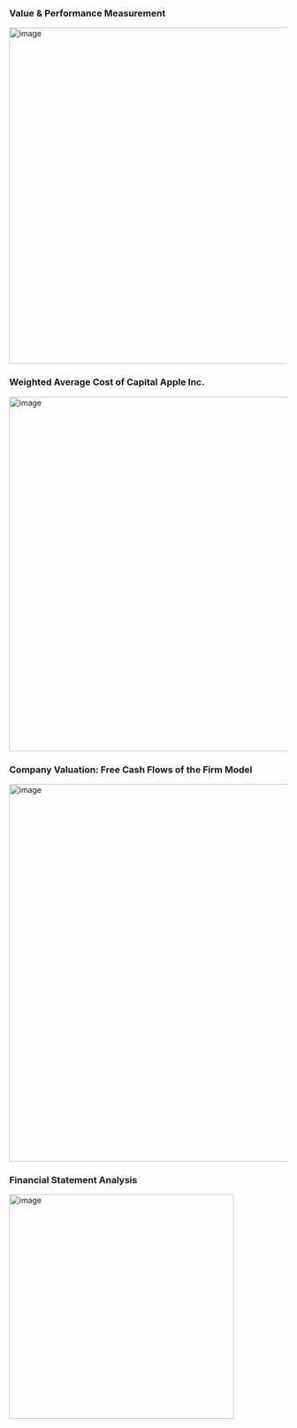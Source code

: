 ### Value & Performance Measurement
<img width="608" alt="image" src="https://github.com/user-attachments/assets/bca76fd8-9332-4f0c-8b47-b812f6af692b" />

### Weighted Average Cost of Capital Apple Inc.
<img width="641" alt="image" src="https://github.com/user-attachments/assets/c8603993-f75e-4c39-860e-ff574a6a3ef7" />

### Company Valuation: Free Cash Flows of the Firm Model
<img width="683" alt="image" src="https://github.com/user-attachments/assets/789574d4-cf1e-4a8f-a4fa-8bc895f8bbc7" />

### Financial Statement Analysis
<img width="406" alt="image" src="https://github.com/user-attachments/assets/4a8758f9-beaa-419c-8888-25314837089f" />

